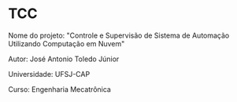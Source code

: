 # TCC

Nome do projeto: "Controle e Supervisão de Sistema de Automação Utilizando Computação em Nuvem"

Autor: José Antonio Toledo Júnior

Universidade: UFSJ-CAP

Curso: Engenharia Mecatrônica
